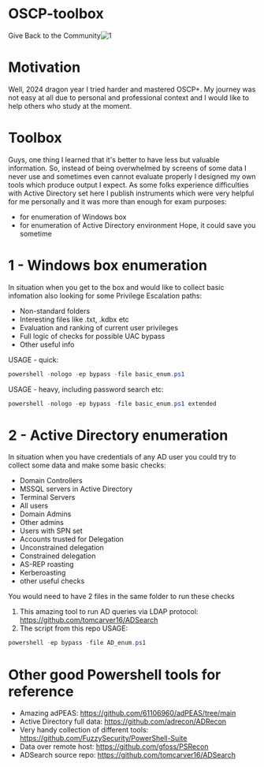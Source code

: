 # OSCP-toolbox
Give Back to the Community![1](https://github.com/user-attachments/assets/601b198f-8713-47c2-b70d-6432b5ff1ffb)


# Motivation
Well, 2024 dragon year I tried harder and mastered OSCP+. My journey was not easy at all due to personal and professional context and I would like to help others who study at the moment.

# Toolbox
Guys, one thing I learned that it's better to have less but valuable information. So, instead of being overwhelmed by screens of some data I never use and sometimes even cannot evaluate properly I designed my own tools which produce output I expect. As some folks experience difficulties with Active Directory set here I publish instruments which were very helpful for me personally and it was more than enough for exam purposes:
- for enumeration of Windows box
- for enumeration of Active Directory environment
Hope, it could save you sometime

# 1 - Windows box enumeration
In situation when you get to the box and would like to collect basic infomation also looking for some Privilege Escalation paths:
* Non-standard folders
* Interesting files like .txt, .kdbx etc
* Evaluation and ranking of current user privileges
* Full logic of checks for possible UAC bypass
* Other useful info

USAGE - quick:
```powershell
powershell -nologo -ep bypass -file basic_enum.ps1
```

USAGE - heavy, including password search etc:
```powershell
powershell -nologo -ep bypass -file basic_enum.ps1 extended
```

# 2  - Active Directory enumeration
In situation when you have credentials of any AD user you could try to collect some data and make some basic checks:
- Domain Controllers
- MSSQL servers in Active Directory
- Terminal Servers
- All users
- Domain Admins
- Other admins
- Users with SPN set
- Accounts trusted for Delegation
- Unconstrained delegation
- Constrained delegation
- AS-REP roasting
- Kerberoasting
- other useful checks

You would need to have 2 files in the same folder to run these checks
1) This amazing tool to run AD queries via LDAP protocol: https://github.com/tomcarver16/ADSearch 
2) The script from this repo
USAGE:
```powershell
powershell -ep bypass -file AD_enum.ps1
```

# Other good Powershell tools for reference
* Amazing adPEAS: https://github.com/61106960/adPEAS/tree/main
* Active Directory full data: https://github.com/adrecon/ADRecon
* Very handy collection of different tools: https://github.com/FuzzySecurity/PowerShell-Suite
* Data over remote host: https://github.com/gfoss/PSRecon
* ADSearch source repo: https://github.com/tomcarver16/ADSearch

